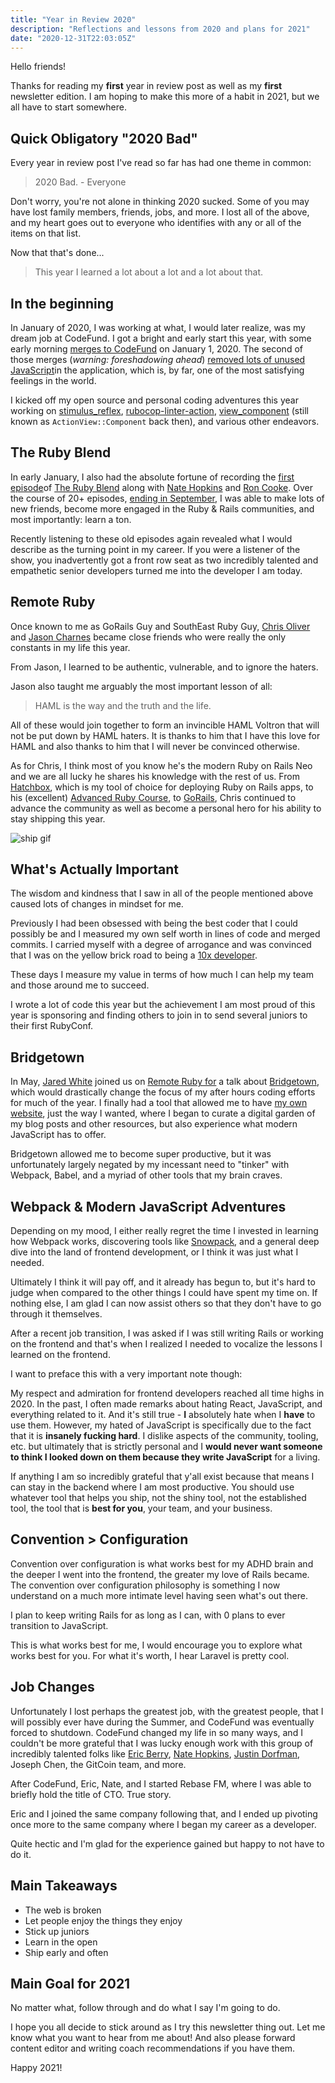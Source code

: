 ```yaml
---
title: "Year in Review 2020"
description: "Reflections and lessons from 2020 and plans for 2021"
date: "2020-12-31T22:03:05Z"
---
```


Hello friends!

Thanks for reading my **first** year in review post as well as my **first** newsletter edition. I am hoping to make this more of a habit in 2021, but we all have to start somewhere.

## Quick Obligatory "2020 Bad"

Every year in review post I've read so far has had one theme in common:

> 2020 Bad. - Everyone

Don't worry, you're not alone in thinking 2020 sucked. Some of you may have lost family members, friends, jobs, and more. I lost all of the above, and my heart goes out to everyone who identifies with any or all of the items on that list.

Now that that's done...

> This year I learned a lot about a lot and a lot about that.

## In the beginning

In January of 2020, I was working at what, I would later realize, was my dream job at CodeFund. I got a bright and early start this year, with some early morning [merges to CodeFund](https://github.com/gitcoinco/code_fund_ads/commit/23e64fe689cf4a1aab278ecd9bac8aa5c599cdf9) on January 1, 2020. The second of those merges (_warning: foreshadowing ahead_) [removed lots of unused JavaScript](https://github.com/gitcoinco/code_fund_ads/pull/965/files)in the application, which is, by far, one of the most satisfying feelings in the world.

I kicked off my open source and personal coding adventures this year working on [stimulus_reflex](https://github.com/hopsoft/stimulus_reflex), [rubocop-linter-action](https://github.com/andrewmcodes/rubocop-linter-action), [view_component](https://github.com/github/view_component) (still known as `ActionView::Component` back then), and various other endeavors.

## The Ruby Blend

In early January, I also had the absolute fortune of recording the [first episode](https://rubyblend.transistor.fm/episodes/episode-1-hello-world)of [The Ruby Blend](https://rubyblend.transistor.fm/) along with [Nate Hopkins](https://twitter.com/hopsoft) and [Ron Cooke](https://twitter.com/brascoder). Over the course of 20+ episodes, [ending in September](https://rubyblend.transistor.fm/episodes/goodbye-for-now), I was able to make lots of new friends, become more engaged in the Ruby & Rails communities, and most importantly: learn a ton.

Recently listening to these old episodes again revealed what I would describe as the turning point in my career. If you were a listener of the show, you inadvertently got a front row seat as two incredibly talented and empathetic senior developers turned me into the developer I am today.

## Remote Ruby

Once known to me as GoRails Guy and SouthEast Ruby Guy, [Chris Oliver](https://twitter.com/excid3) and [Jason Charnes](https://twitter.com/jmcharnes) became close friends who were really the only constants in my life this year.

From Jason, I learned to be authentic, vulnerable, and to ignore the haters.

Jason also taught me arguably the most important lesson of all:

> HAML is the way and the truth and the life.

All of these would join together to form an invincible HAML Voltron that will not be put down by HAML haters. It is thanks to him that I have this love for HAML and also thanks to him that I will never be convinced otherwise.

As for Chris, I think most of you know he's the modern Ruby on Rails Neo and we are all lucky he shares his knowledge with the rest of us. From [Hatchbox](https://hatchbox.io/?via=andrew-mason), which is my tool of choice for deploying Ruby on Rails apps, to his (excellent) [Advanced Ruby Course](https://courses.gorails.com/advanced-ruby-for-rails-devs/memx9), to [GoRails](https://gorails.com/), Chris continued to advance the community as well as become a personal hero for his ability to stay shipping this year.

![ship gif](https://cdn.substack.com/image/fetch/w_1456,c_limit,f_auto,q_auto:good,fl_progressive:steep/https%3A%2F%2Fbucketeer-e05bbc84-baa3-437e-9518-adb32be77984.s3.amazonaws.com%2Fpublic%2Fimages%2F2c1e724b-bce5-4bfc-8f4f-b2fdef835e0c_480x368.gif)

## What's Actually Important

The wisdom and kindness that I saw in all of the people mentioned above caused lots of changes in mindset for me.

Previously I had been obsessed with being the best coder that I could possibly be and I measured my own self worth in lines of code and merged commits. I carried myself with a degree of arrogance and was convinced that I was on the yellow brick road to being a [10x developer](https://medium.com/ingeniouslysimple/the-origins-of-the-10x-developer-2e0177ecef60).

These days I measure my value in terms of how much I can help my team and those around me to succeed.

I wrote a lot of code this year but the achievement I am most proud of this year is sponsoring and finding others to join in to send several juniors to their first RubyConf.

## Bridgetown

In May, [Jared White](https://twitter.com/jaredcwhite) joined us on [Remote Ruby for](https://share.transistor.fm/s/e30e75c2) a talk about [Bridgetown](https://www.bridgetownrb.com/), which would drastically change the focus of my after hours coding efforts for much of the year. I finally had a tool that allowed me to have [my own website](https://andrewm.codes/), just the way I wanted, where I began to curate a digital garden of my blog posts and other resources, but also experience what modern JavaScript has to offer.

Bridgetown allowed me to become super productive, but it was unfortunately largely negated by my incessant need to "tinker" with Webpack, Babel, and a myriad of other tools that my brain craves.

## Webpack & Modern JavaScript Adventures

Depending on my mood, I either really regret the time I invested in learning how Webpack works, discovering tools like [Snowpack](https://www.snowpack.dev/), and a general deep dive into the land of frontend development, or I think it was just what I needed.

Ultimately I think it will pay off, and it already has begun to, but it's hard to judge when compared to the other things I could have spent my time on. If nothing else, I am glad I can now assist others so that they don't have to go through it themselves.

After a recent job transition, I was asked if I was still writing Rails or working on the frontend and that's when I realized I needed to vocalize the lessons I learned on the frontend.

I want to preface this with a very important note though:

My respect and admiration for frontend developers reached all time highs in 2020. In the past, I often made remarks about hating React, JavaScript, and everything related to it. And it's still true - **I** absolutely hate when I **have** to use them. However, my hated of JavaScript is specifically due to the fact that it is **insanely fucking hard**. I dislike aspects of the community, tooling, etc. but ultimately that is strictly personal and I **would never want someone to think I looked down on them because they write JavaScript** for a living.

If anything I am so incredibly grateful that y'all exist because that means I can stay in the backend where I am most productive. You should use whatever tool that helps you ship, not the shiny tool, not the established tool, the tool that is **best for you**, your team, and your business.

## Convention > Configuration

Convention over configuration is what works best for my ADHD brain and the deeper I went into the frontend, the greater my love of Rails became. The convention over configuration philosophy is something I now understand on a much more intimate level having seen what's out there.

I plan to keep writing Rails for as long as I can, with 0 plans to ever transition to JavaScript.

This is what works best for me, I would encourage you to explore what works best for you. For what it's worth, I hear Laravel is pretty cool.

## Job Changes

Unfortunately I lost perhaps the greatest job, with the greatest people, that I will possibly ever have during the Summer, and CodeFund was eventually forced to shutdown. CodeFund changed my life in so many ways, and I couldn't be more grateful that I was lucky enough work with this group of incredibly talented folks like [Eric Berry](https://twitter.com/coderberry), [Nate Hopkins](https://twitter.com/hopsoft), [Justin Dorfman](https://twitter.com/jdorfman), Joseph Chen, the GitCoin team, and more.

After CodeFund, Eric, Nate, and I started Rebase FM, where I was able to briefly hold the title of CTO. True story.

Eric and I joined the same company following that, and I ended up pivoting once more to the same company where I began my career as a developer.

Quite hectic and I'm glad for the experience gained but happy to not have to do it.

## Main Takeaways

- The web is broken
- Let people enjoy the things they enjoy
- Stick up juniors
- Learn in the open
- Ship early and often

## Main Goal for 2021

No matter what, follow through and do what I say I'm going to do.

I hope you all decide to stick around as I try this newsletter thing out. Let me know what you want to hear from me about! And also please forward content editor and writing coach recommendations if you have them.

Happy 2021!
